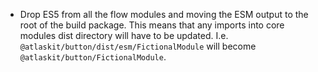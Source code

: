 - Drop ES5 from all the flow modules and moving the ESM output to the root of the build package. This means that any imports into core modules dist directory will have to be updated. I.e. `@atlaskit/button/dist/esm/FictionalModule` will become `@atlaskit/button/FictionalModule`.